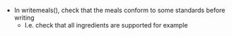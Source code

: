 * In writemeals(), check that the meals conform to some standards before writing
    - I.e. check that all ingredients are supported for example

